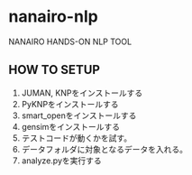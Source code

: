 # nanairo-nlp
NANAIRO HANDS-ON NLP TOOL

## HOW TO SETUP
1. JUMAN, KNPをインストールする
1. PyKNPをインストールする
1. smart_openをインストールする
1. gensimをインストールする
1. テストコードが動くかを試す。
1. データフォルダに対象となるデータを入れる。
1. analyze.pyを実行する
